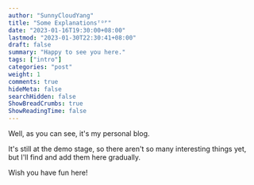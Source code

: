 ```yaml
---
author: "SunnyCloudYang"
title: "Some Explanationsᵀᴼᴾ"
date: "2023-01-16T19:30:00+08:00"
lastmod: "2023-01-30T22:30:41+08:00"
draft: false
summary: "Happy to see you here."
tags: ["intro"]
categories: "post"
weight: 1
comments: true
hideMeta: false
searchHidden: false
ShowBreadCrumbs: true
ShowReadingTime: false
---
```


Well, as you can see, it's my personal blog.

It's still at the demo stage, so there aren't so many interesting things yet, but I'll find and add them here gradually.

Wish you have fun here!
